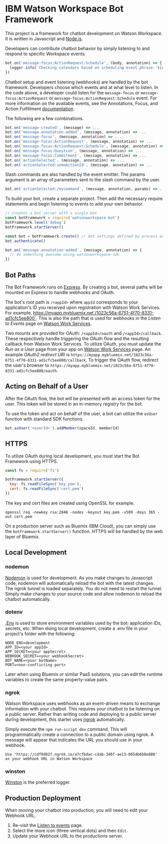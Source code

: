 # IBM Watson Workspace Bot Framework

This project is a framework for chatbot development on Watson Workspace. It is written in Javascript and [Node.js](https://nodejs.org).

Developers can contribute chatbot behavior by simply listening to and respond to specific Workspace events.

```javascript
bot.on('message-focus:ActionRequest:Schedule', (body, annotation) => {
  logger.info(`Checking calendars based on scheduling event phrase '${annotation.phrase}'`)
})
```

Chatbot setup and event listening (webhooks) are handled by the bot framework. Developers choose which events and at what level to listen. In the code above, a developer could listen for the `message-focus` or `message-focus:ActionRequest` or `message-focus:ActionRequest:Schedule` event. For more information on the available events, see the Annotations, Focus, and Action Fulfillment [documentation](https://workspace.ibm.com/developer/docs).

The following are a few combinations.
```javascript
bot.on('message-created', (message) => ...
bot.on('message-annotation-added', (message, annotation) => ...
bot.on('message-focus', (message, annotation) => ...
bot.on('message-focus:ActionRequest', (message, annotation) => ...
bot.on('message-focus:ActionRequest:Schedule', (message, annotation) => ...
bot.on('message-focus:Question', (message, annotation) => ...
bot.on('message-focus:Commitment', (message, annotation) => ...
bot.on('actionSelected', (message, annotation) => ...
bot.on('actionSelected:someActionId', (message, annotation) => ...
```

Slash commands are also handled by the event emitter. The params argument is an array of parameters sent to the slash command by the user.
```javascript
bot.on(`actionSelected:/mycommand`, (message, annotation, params) => ...
```


To build your bot, create a separate project. Then add the necessary require statements and begin listening to events to add your own behavior.

```javascript
// creates a bot server with a single bot
const botFramework = require('watsonworkspace-bot')
botFramework.level('debug')
botFramework.startServer()

const bot = botFramework.create() // bot settings defined by process.env
bot.authenticate()

bot.on('message-annotation-added', (message, annotation) => {
  // do something awesome using watsonworkspace-sdk
})
```

## Bot Paths
The Bot Framework runs on [Express](http://expressjs.com). By creating a bot, several paths will be mounted on Express to handle webhooks and OAuth.

The bot's root path is `/<appId>` where `appId` corresponds to your application's ID you received upon registration with Watson Work Services. For example, https://myapp.mybluemix.net`/1023c56a-6751-4f70-8331-ad1cfc5ee800`. This is also the path that is used for webhooks in the *Listen to Events* page on [Watson Work Services](https://developer.watsonwork.ibm.com/apps).

Two mounts are provided for OAuth: `/<appId>/oauth` and `/<appId>/callback`. These respectively handle triggering the OAuth flow and the resulting callback from Watson Work Services. To utilize OAuth, you must update the *Run as a User* page from your app on [Watson Work Services](https://developer.watsonwork.ibm.com/apps) page. An example *OAuth2 redirect URI* is `https://myapp.mybluemix.net/1023c56a-6751-4f70-8331-ad1cfc5ee800/callback`. To trigger the OAuth flow, redirect the user's browser to `https://myapp.mybluemix.net/1023c56a-6751-4f70-8331-ad1cfc5ee800/oauth`.

## Acting on Behalf of a User
After the OAuth flow, the bot will be presented with an access token for the user. This token will be stored in an in-memory registry for the bot.

To use the token and act on behalf of the user, a bot can utilize the `asUser` function with standard SDK functions.

```javascript
bot.asUser('<userId>').addMember(spaceId, memberId)
```

## HTTPS
To utilize OAuth during local development, you must start the Bot Framework using HTTPS.

```javascript
const fs = require('fs')

botFramework.startServer({
  key: fs.readFileSync('key.pem'),
  cert: fs.readFileSync('cert.pem')
})
```

The key and cert files are created using OpenSSL for example.

```
openssl req -newkey rsa:2048 -nodes -keyout key.pem -x509 -days 365 -out cert.pem
```

On a production server such as Bluemix (IBM Cloud), you can simply use the `botFramework.startServer()` function.  HTTPS will be handled by the web layer of Bluemix.

## Local Development
### nodemon

[Nodemon](https://github.com/remy/nodemon) is used for development. As you make changes to Javascript code, nodemon will automatically reload the bot with the latest changes. The ngrok tunnel is loaded separately. You do not need to restart the tunnel. Simply make changes to your source code and allow nodemon to reload the chatbot automatically.

### dotenv
[.Env](https://www.npmjs.com/package/dotenv) is used to store environment variables used by the bot: application IDs, secrets, etc. When doing local development, create a .env file in your project's folder with the following:

```
NODE_ENV=development
APP_ID=<your appId>
APP_SECRET=<your appSecret>
WEBHOOK_SECRET=<your webhookSecret>
BOT_NAME=<your botName>
PORT=<non-conflicting port>
```

Later when using Bluemix or similar PaaS solutions, you can edit the runtime variables to create the same property-value pairs.

### ngrok

Watson Workspace uses webhooks as an event-driven means to exchange information with your chatbot. This requires your chatbot to be listening on a public server. Rather than writing code and deploying to a public server during development, this starter uses [ngrok](https://ngrok.com/) automatically.

Simply execute the `npm run-script dev` command. This will programmatically create a connection to a public domain using ngrok. A message will appear that indicates the URL you should use in your webhook.

```
Use 'https://cdf9d82f.ngrok.io/a7cfbdac-cdab-3d6f-ae13-0654b6b8e880' as your webhook URL in Watson Workspace
```

### winston

[Winston](https://github.com/winstonjs/winston) is the preferred logger.

## Production Deployment

When moving your chatbot into production, you will need to edit your Webhook URL.

1. Re-visit the [Listen to events](https://workspace.ibm.com/developer/apps/dashboard/webhooks) page.
2. Select the more icon (three vertical dots) and then `Edit`.
3. Update your Webhook URL to the productions server.
